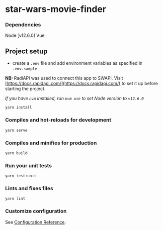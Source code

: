 # star-wars-movie-finder

### Dependencies
Node [v12.6.0]
Vue

## Project setup
- create a `.env` file and add environment variables as specified in `.env.sample`

**NB:** RadiAPI was used to connect this app to SWAPI. Visit [https://docs.rapidapi.com/](https://docs.rapidapi.com/) to set it up before starting the project.

*If you have `nvm` installed, run `nvm use` to set Node version to `v12.6.0`*

```
yarn install
```

### Compiles and hot-reloads for development
```
yarn serve
```

### Compiles and minifies for production
```
yarn build
```

### Run your unit tests
```
yarn test:unit
```

### Lints and fixes files
```
yarn lint
```

### Customize configuration
See [Configuration Reference](https://cli.vuejs.org/config/).
